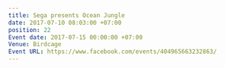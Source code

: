 ```yaml
---
title: Sega presents Ocean Jungle
date: 2017-07-10 08:03:00 +07:00
position: 22
Event date: 2017-07-15 00:00:00 +07:00
Venue: Birdcage
Event URL: https://www.facebook.com/events/404965663232863/
---
```


